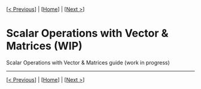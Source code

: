 [[< Previous](initialization.md)] | [[Home](../README.md)] | [[Next >](vector-vector.md)]

# Scalar Operations with Vector & Matrices (WIP)

Scalar Operations with Vector & Matrices guide (work in progress)

-----

[[< Previous](initialization.md)] | [[Home](../README.md)] | [[Next >](vector-vector.md)]
